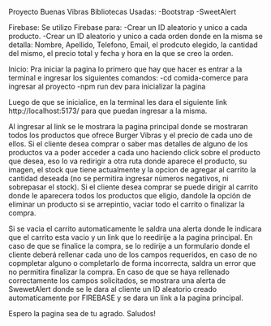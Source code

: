 Proyecto Buenas Vibras
Bibliotecas Usadas:
-Bootstrap
-SweetAlert

Firebase:
Se utilizo Firebase para:
-Crear un ID aleatorio y unico a cada producto.
-Crear un ID aleatorio y unico a cada orden donde en la misma se detalla: Nombre, Apellido, Telefono, Email, el prodcuto elegido, la cantidad del mismo, el precio total y fecha y hora en la que se creo la orden.

Inicio:
Pra iniciar la pagina lo primero que hay que hacer es entrar a la terminal e ingresar los siguientes comandos:
-cd comida-comerce para ingresar al proyecto
-npm run dev para inicializar la pagina

Luego de que se inicialice, en la terminal les dara el siguiente link http://localhost:5173/ para que puedan ingresar a la misma.

Al ingresar al link se le mostrara la pagina principal donde se mostraran todos los productos que ofrece Burger Vibras y el precio de cada uno de ellos.
Si el cliente desea comprar o saber mas detalles de alguno de los productos va a poder acceder a cada uno haciendo click sobre el producto que desea, eso lo va redirigir a otra ruta donde 
aparece el producto, su imagen, el stock que tiene actualmente y la opcion de agregar al carrito la cantidad deseada (no se permitira ingresar nùmeros negativos, ni sobrepasar el stock).
Si el cliente desea comprar se puede dirigir al carrito donde le aparecera todos los productos que eligio, dandole la opción de eliminar un producto si se arrepintio, vaciar todo el carrito o finalizar la compra.

Si se vacia el carrito automaticamente le saldra una alerta donde le indicara que el carrito esta vacio y un link que lo reedirije a la pagina principal.
En caso de que se finalice la compra, se lo redirije a un formulario donde el cliente deberá rellenar cada uno de los campos requeridos, en caso de no copmpletar alguno o completarlo de forma incorrecta, saldra un error que no permitira finalizar la compra.
En caso de que se haya rellenado correctamente los campos solicitados, se mostrara una alerta de SwewetAlert donde se le dara al cliente un ID aleatorio creado automaticamente por FIREBASE y se dara un link a la pagina principal.

Espero la pagina sea de tu agrado.
Saludos! 
